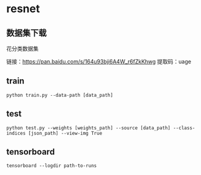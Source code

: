 # resnet

## 数据集下载
花分类数据集

链接：https://pan.baidu.com/s/164u93bji6A4W_r6fZkKhwg 
提取码：uage

## train
```
python train.py --data-path [data_path] 
```

## test
```
python test.py --weights [weights_path] --source [data_path] --class-indices [json_path] --view-img True
```

## tensorboard
```
tensorboard --logdir path-to-runs
```
